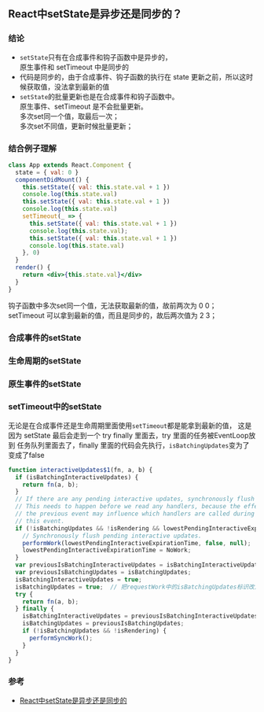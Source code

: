 ## React中setState是异步还是同步的？

### 结论
+ `setState`只有在合成事件和钩子函数中是异步的，  
  原生事件和 setTimeout 中是同步的   
+ 代码是同步的，由于合成事件、钩子函数的执行在 state 更新之前，所以这时候获取值，没法拿到最新的值
+ `setState`的批量更新也是在合成事件和钩子函数中。    
  原生事件、setTimeout 是不会批量更新。  
  多次set同一个值，取最后一次；  
  多次set不同值，更新时候批量更新；  
  
### 结合例子理解
```jsx harmony
class App extends React.Component {
  state = { val: 0 }
  componentDidMount() {
    this.setState({ val: this.state.val + 1 })
    console.log(this.state.val)
    this.setState({ val: this.state.val + 1 })
    console.log(this.state.val)
    setTimeout(_ => {
      this.setState({ val: this.state.val + 1 })
      console.log(this.state.val);
      this.setState({ val: this.state.val + 1 })
      console.log(this.state.val)
    }, 0)
  }
  render() {
    return <div>{this.state.val}</div>
  }
}
```
钩子函数中多次set同一个值，无法获取最新的值，故前两次为 0 0；  
setTimeout 可以拿到最新的值，而且是同步的，故后两次值为 2 3；

### 合成事件的setState

### 生命周期的setState

### 原生事件的setState

### setTimeout中的setState
无论是在合成事件还是生命周期里面使用`setTimeout`都是能拿到最新的值，
这是因为 setState 最后会走到一个 try finally 里面去，try 里面的任务被EventLoop放到
任务队列里面去了，finally 里面的代码会先执行，`isBatchingUpdates`变为了变成了false
```js
function interactiveUpdates$1(fn, a, b) {
  if (isBatchingInteractiveUpdates) {
    return fn(a, b);
  }
  // If there are any pending interactive updates, synchronously flush them.
  // This needs to happen before we read any handlers, because the effect of
  // the previous event may influence which handlers are called during
  // this event.
  if (!isBatchingUpdates && !isRendering && lowestPendingInteractiveExpirationTime !== NoWork) {
    // Synchronously flush pending interactive updates.
    performWork(lowestPendingInteractiveExpirationTime, false, null);
    lowestPendingInteractiveExpirationTime = NoWork;
  }
  var previousIsBatchingInteractiveUpdates = isBatchingInteractiveUpdates;
  var previousIsBatchingUpdates = isBatchingUpdates;
  isBatchingInteractiveUpdates = true;
  isBatchingUpdates = true;  // 把requestWork中的isBatchingUpdates标识改为true
  try {
    return fn(a, b);
  } finally {
    isBatchingInteractiveUpdates = previousIsBatchingInteractiveUpdates;
    isBatchingUpdates = previousIsBatchingUpdates;
    if (!isBatchingUpdates && !isRendering) {
      performSyncWork();
    }
  }
}
```


### 参考
+ [React中setState是异步还是同步的](https://www.cxymsg.com/guide/setState.html#%E4%BA%94%E3%80%81setstate%E4%B8%AD%E7%9A%84%E6%89%B9%E9%87%8F%E6%9B%B4%E6%96%B0)